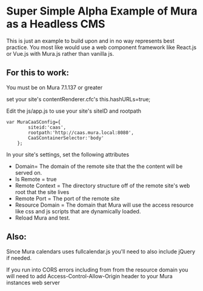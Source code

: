 # Super Simple Alpha Example of Mura as a Headless CMS
This is just an example to build upon and in no way represents best practice. You most like would use a web component framework like React.js or Vue.js with Mura.js rather than vanilla js.

## For this to work:

You must be on Mura 7.1.137 or greater

set your site's contentRenderer.cfc's this.hashURLs=true;

Edit the js/app.js to use your site's siteID and rootpath

```
var MuraCaaSConfig={
		siteid:'caas',
		rootpath:'http://caas.mura.local:8080',
		CaaSContainerSelector:'body'
	};
```

In your site's settings, set the following attributes

* Domain= The domain of the remote site that the the content will be served on.
* Is Remote = true
* Remote Context = The directory structure off of the remote site's web root that the site lives
* Remote Port = The port of the remote site
* Resource Domain = The domain that Mura will use the access resource like css and js scripts that are dynamically loaded.
* Reload Mura and test.

## Also:

Since Mura calendars uses fullcalendar.js you'll need to also include jQuery if needed.

If you run into CORS errors including from from the resource domain you will need to add Access-Control-Allow-Origin header to your Mura instances web server
